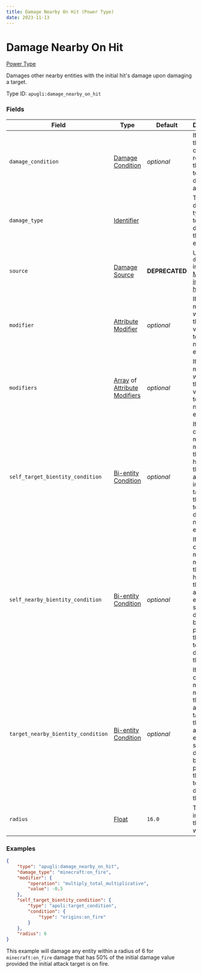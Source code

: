 ```yaml
---
title: Damage Nearby On Hit (Power Type)
date: 2023-11-13
---
```


# Damage Nearby On Hit

[Power Type](../power_types.md)

Damages other nearby entities with the initial hit's damage upon damaging a target.

Type ID: `apugli:damage_nearby_on_hit`


### Fields

Field | Type | Default | Description
------|------|---------|------------
`damage_condition` | [Damage Condition](https://origins.readthedocs.io/en/latest/types/damage_condition_types/) | *optional* | If specified, the damage condition required for this power to act upon damaging an entity.
`damage_type` | [Identifier](https://origins.readthedocs.io/en/latest/types/data_types/identifier/) | | The damage type used to deal damage to the nearby entities.
`source` | [Damage Source](https://origins.readthedocs.io/en/latest/types/data_types/damage_source/) | **DEPRECATED** | Use `damage_type` instead. [More information here.](https://gist.github.com/apace100/bfbf82a8f9d6bd2db13e4feaf653a6b0)
`modifier` | [Attribute Modifier](https://origins.readthedocs.io/en/latest/types/data_types/attribute_modifier/) | *optional* | If set, this modifier will apply to the damage value dealt to the nearby entities.
`modifiers` | [Array](https://origins.readthedocs.io/en/latest/types/data_types/array/) of [Attribute Modifiers](https://origins.readthedocs.io/en/latest/types/data_types/attribute_modifier/) | *optional* | If set, these modifiers will apply to the damage value dealt to the nearby entities.
`self_target_bientity_condition` | [Bi-entity Condition](https://origins.readthedocs.io/en/latest/types/bientity_condition_types/) | *optional* | If set, this condition must be met with the power holder as the actor and the initial attack target as the target to apply damage to nearby entities.
`self_nearby_bientity_condition` | [Bi-entity Condition](https://origins.readthedocs.io/en/latest/types/bientity_condition_types/) | *optional* | If set, this condition must be met with the power holder as the actor and an entity that should be damaged by this power as the target to apply damage to that entity.
`target_nearby_bientity_condition` | [Bi-entity Condition](https://origins.readthedocs.io/en/latest/types/bientity_condition_types/) | *optional* | If set, this condition must be met with the initial attack target as the actor and an entity that should be damaged by this power as the target to apply damage to that entity.
`radius` | [Float](https://origins.readthedocs.io/en/latest/types/data_types/float/) | `16.0` | The radius in which this power will act.

### Examples
```json
{
    "type": "apugli:damage_nearby_on_hit",
    "damage_type": "minecraft:on_fire",
    "modifier": {
        "operation": "multiply_total_multiplicative",
        "value": -0.5
    },
    "self_target_bientity_condition": {
        "type": "apoli:target_condition",
        "condition": {
            "type": "origins:on_fire"
        }
    },
    "radius": 6
}
```
This example will damage any entity within a radius of 6 for `minecraft:on_fire` damage that has 50% of the initial damage value provided the initial attack target is on fire.